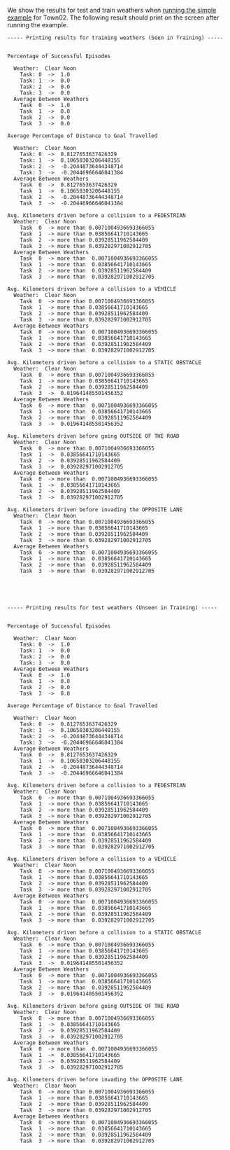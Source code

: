 We show the results for test and train weathers when
[running the simple example](benchmark_creating/#expected-results) for Town02.
The following result should print on the screen after running the
example.
    
    
    ----- Printing results for training weathers (Seen in Training) -----


    Percentage of Successful Episodes

      Weather:  Clear Noon
        Task: 0  ->  1.0
        Task: 1  ->  0.0
        Task: 2  ->  0.0
        Task: 3  ->  0.0
      Average Between Weathers
        Task  0  ->  1.0
        Task  1  ->  0.0
        Task  2  ->  0.0
        Task  3  ->  0.0

    Average Percentage of Distance to Goal Travelled

      Weather:  Clear Noon
        Task: 0  ->  0.8127653637426329
        Task: 1  ->  0.10658303206448155
        Task: 2  ->  -0.20448736444348714
        Task: 3  ->  -0.20446966646041384
      Average Between Weathers
        Task  0  ->  0.8127653637426329
        Task  1  ->  0.10658303206448155
        Task  2  ->  -0.20448736444348714
        Task  3  ->  -0.20446966646041384

    Avg. Kilometers driven before a collision to a PEDESTRIAN
      Weather:  Clear Noon
        Task  0  -> more than 0.0071004936693366055
        Task  1  -> more than 0.03856641710143665
        Task  2  -> more than 0.03928511962584409
        Task  3  -> more than 0.039282971002912705
      Average Between Weathers
        Task  0  -> more than  0.0071004936693366055
        Task  1  -> more than  0.03856641710143665
        Task  2  -> more than  0.03928511962584409
        Task  3  -> more than  0.039282971002912705

    Avg. Kilometers driven before a collision to a VEHICLE
      Weather:  Clear Noon
        Task  0  -> more than 0.0071004936693366055
        Task  1  -> more than 0.03856641710143665
        Task  2  -> more than 0.03928511962584409
        Task  3  -> more than 0.039282971002912705
      Average Between Weathers
        Task  0  -> more than  0.0071004936693366055
        Task  1  -> more than  0.03856641710143665
        Task  2  -> more than  0.03928511962584409
        Task  3  -> more than  0.039282971002912705

    Avg. Kilometers driven before a collision to a STATIC OBSTACLE
      Weather:  Clear Noon
        Task  0  -> more than 0.0071004936693366055
        Task  1  -> more than 0.03856641710143665
        Task  2  -> more than 0.03928511962584409
        Task  3  ->  0.019641485501456352
      Average Between Weathers
        Task  0  -> more than  0.0071004936693366055
        Task  1  -> more than  0.03856641710143665
        Task  2  -> more than  0.03928511962584409
        Task  3  ->  0.019641485501456352

    Avg. Kilometers driven before going OUTSIDE OF THE ROAD
      Weather:  Clear Noon
        Task  0  -> more than 0.0071004936693366055
        Task  1  ->  0.03856641710143665
        Task  2  ->  0.03928511962584409
        Task  3  ->  0.039282971002912705
      Average Between Weathers
        Task  0  -> more than  0.0071004936693366055
        Task  1  ->  0.03856641710143665
        Task  2  ->  0.03928511962584409
        Task  3  ->  0.039282971002912705

    Avg. Kilometers driven before invading the OPPOSITE LANE
      Weather:  Clear Noon
        Task  0  -> more than 0.0071004936693366055
        Task  1  -> more than 0.03856641710143665
        Task  2  -> more than 0.03928511962584409
        Task  3  -> more than 0.039282971002912705
      Average Between Weathers
        Task  0  -> more than  0.0071004936693366055
        Task  1  -> more than  0.03856641710143665
        Task  2  -> more than  0.03928511962584409
        Task  3  -> more than  0.039282971002912705





    ----- Printing results for test weathers (Unseen in Training) -----


    Percentage of Successful Episodes

      Weather:  Clear Noon
        Task: 0  ->  1.0
        Task: 1  ->  0.0
        Task: 2  ->  0.0
        Task: 3  ->  0.0
      Average Between Weathers
        Task  0  ->  1.0
        Task  1  ->  0.0
        Task  2  ->  0.0
        Task  3  ->  0.0

    Average Percentage of Distance to Goal Travelled

      Weather:  Clear Noon
        Task: 0  ->  0.8127653637426329
        Task: 1  ->  0.10658303206448155
        Task: 2  ->  -0.20448736444348714
        Task: 3  ->  -0.20446966646041384
      Average Between Weathers
        Task  0  ->  0.8127653637426329
        Task  1  ->  0.10658303206448155
        Task  2  ->  -0.20448736444348714
        Task  3  ->  -0.20446966646041384

    Avg. Kilometers driven before a collision to a PEDESTRIAN
      Weather:  Clear Noon
        Task  0  -> more than 0.0071004936693366055
        Task  1  -> more than 0.03856641710143665
        Task  2  -> more than 0.03928511962584409
        Task  3  -> more than 0.039282971002912705
      Average Between Weathers
        Task  0  -> more than  0.0071004936693366055
        Task  1  -> more than  0.03856641710143665
        Task  2  -> more than  0.03928511962584409
        Task  3  -> more than  0.039282971002912705

    Avg. Kilometers driven before a collision to a VEHICLE
      Weather:  Clear Noon
        Task  0  -> more than 0.0071004936693366055
        Task  1  -> more than 0.03856641710143665
        Task  2  -> more than 0.03928511962584409
        Task  3  -> more than 0.039282971002912705
      Average Between Weathers
        Task  0  -> more than  0.0071004936693366055
        Task  1  -> more than  0.03856641710143665
        Task  2  -> more than  0.03928511962584409
        Task  3  -> more than  0.039282971002912705

    Avg. Kilometers driven before a collision to a STATIC OBSTACLE
      Weather:  Clear Noon
        Task  0  -> more than 0.0071004936693366055
        Task  1  -> more than 0.03856641710143665
        Task  2  -> more than 0.03928511962584409
        Task  3  ->  0.019641485501456352
      Average Between Weathers
        Task  0  -> more than  0.0071004936693366055
        Task  1  -> more than  0.03856641710143665
        Task  2  -> more than  0.03928511962584409
        Task  3  ->  0.019641485501456352

    Avg. Kilometers driven before going OUTSIDE OF THE ROAD
      Weather:  Clear Noon
        Task  0  -> more than 0.0071004936693366055
        Task  1  ->  0.03856641710143665
        Task  2  ->  0.03928511962584409
        Task  3  ->  0.039282971002912705
      Average Between Weathers
        Task  0  -> more than  0.0071004936693366055
        Task  1  ->  0.03856641710143665
        Task  2  ->  0.03928511962584409
        Task  3  ->  0.039282971002912705

    Avg. Kilometers driven before invading the OPPOSITE LANE
      Weather:  Clear Noon
        Task  0  -> more than 0.0071004936693366055
        Task  1  -> more than 0.03856641710143665
        Task  2  -> more than 0.03928511962584409
        Task  3  -> more than 0.039282971002912705
      Average Between Weathers
        Task  0  -> more than  0.0071004936693366055
        Task  1  -> more than  0.03856641710143665
        Task  2  -> more than  0.03928511962584409
        Task  3  -> more than  0.039282971002912705
